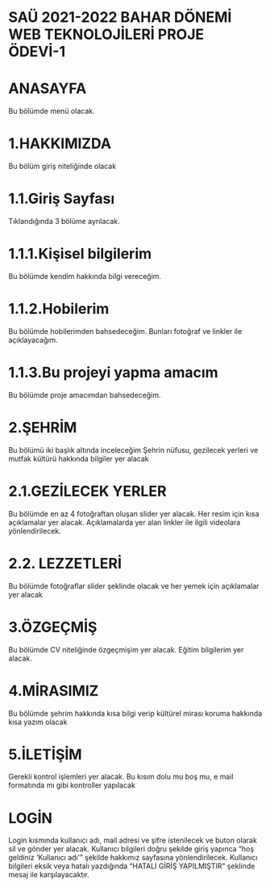 # SAÜ 2021-2022 BAHAR DÖNEMİ WEB TEKNOLOJİLERİ PROJE ÖDEVİ-1

# ANASAYFA
Bu bölümde menü olacak.
# 1.HAKKIMIZDA
Bu bölüm giriş niteliğinde olacak 
# 1.1.Giriş  Sayfası
Tıklandığında 3 bölüme ayrılacak.
# 1.1.1.Kişisel bilgilerim
Bu bölümde kendim hakkında bilgi vereceğim. 
# 1.1.2.Hobilerim
Bu bölümde hobilerimden bahsedeceğim. Bunları fotoğraf ve linkler ile açıklayacağım.
# 1.1.3.Bu projeyi yapma amacım
Bu bölümde proje amacımdan bahsedeceğim.
# 2.ŞEHRİM
Bu bölümü iki başlık altında inceleceğim
Şehrin nüfusu, gezilecek yerleri ve mutfak kültürü hakkında bilgiler yer alacak  
# 2.1.GEZİLECEK YERLER
 Bu bölümde en az 4 fotoğraftan oluşan slider yer alacak. Her resim için kısa açıklamalar yer alacak. Açıklamalarda yer alan linkler ile  ilgili videolara yönlendirilecek.
# 2.2. LEZZETLERİ
Bu bölümde fotoğraflar slider şeklinde olacak ve her yemek için açıklamalar yer alacak
# 3.ÖZGEÇMİŞ
Bu bölümde CV niteliğinde özgeçmişim yer alacak. Eğitim bilgilerim yer alacak. 

# 4.MİRASIMIZ
Bu bölümde şehrim hakkında kısa bilgi verip kültürel mirası koruma hakkında kısa yazım olacak

# 5.İLETİŞİM
Gerekli kontrol işlemleri yer alacak. Bu kısım dolu mu boş mu, e mail formatında mı gibi      kontroller yapılacak

# LOGİN 
Login kısmında kullanıcı adı, mail adresi ve şifre istenilecek ve buton olarak sil ve gönder yer alacak. Kullanıcı bilgileri doğru şekilde giriş yapınca “hoş geldiniz ‘Kullanıcı adı’” şekilde hakkımız sayfasına yönlendirilecek. Kullanıcı bilgileri eksik veya hatalı yazdığında “HATALI GİRİŞ YAPILMIŞTIR” şeklinde mesaj ile karşılayacaktır. 


